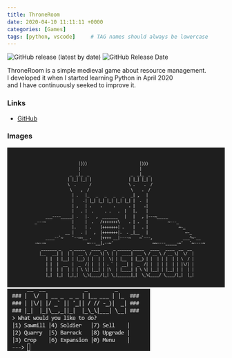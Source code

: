 ```yaml
---
title: ThroneRoom
date: 2020-04-10 11:11:11 +0000
categories: [Games]
tags: [python, vscode]     # TAG names should always be lowercase
---
```


<a><img alt="GitHub release (latest by date)" src="https://img.shields.io/github/v/release/ThomasFrs/throneroom?color=%23b380b3ff&amp;"></a>
<a><img alt="GitHub Release Date" src="https://img.shields.io/github/release-date/ThomasFrs/throneroom?color=%23b380b3ff&amp;"></a>

ThroneRoom is a simple medieval game about resource management.\
I developed it when I started learning Python in April 2020\
and I have continuously seeked to improve it. 

### Links
* [GitHub](https://github.com/thomasfrs/throneroom)

### Images

![tr_00](/_posts/media/tr_thumbnail.png)
![tr_01](/_posts/media/tr_01.png)
